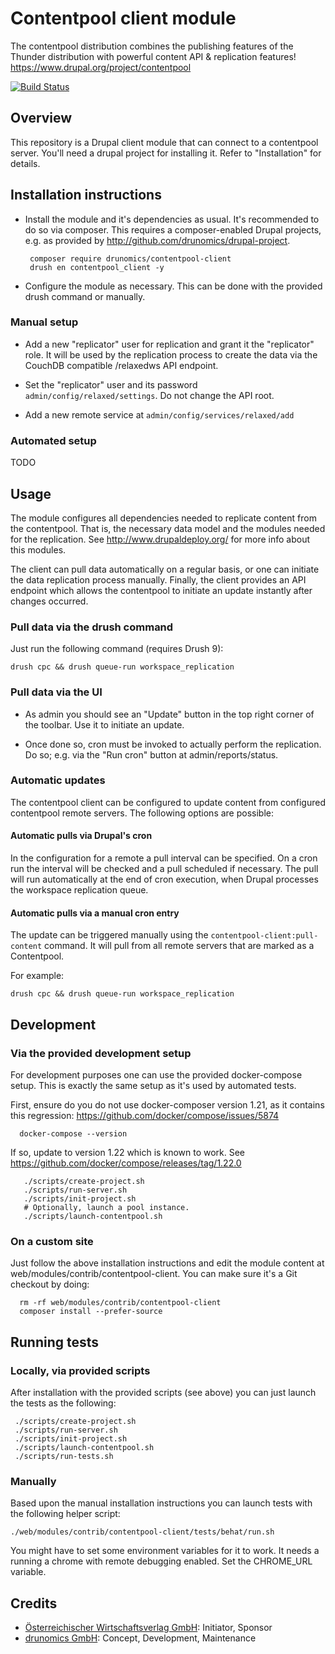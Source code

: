 # Contentpool client module

 The contentpool distribution combines the publishing features of the Thunder
 distribution with powerful content API & replication features! 
 https://www.drupal.org/project/contentpool 


 [![Build Status](https://travis-ci.org/drunomics/contentpool-client.svg?branch=8.x-1.x)](https://travis-ci.org/drunomics/contentpool-client)


## Overview

This repository is a Drupal client module that can connect to a contentpool
server. You'll need a drupal project for installing it. Refer to "Installation"
for details.

## Installation instructions

*  Install the module and it's dependencies as usual. It's recommended to do
   so via composer. This requires a composer-enabled Drupal projects, e.g. as
   provided by http://github.com/drunomics/drupal-project.

        composer require drunomics/contentpool-client
        drush en contentpool_client -y

* Configure the module as necessary. This can be done with the provided drush
  command or manually.

### Manual setup

* Add a new "replicator" user for replication and grant it the "replicator"
  role. It will be used by the replication process to create the data via the
  CouchDB compatible /relaxedws API endpoint.

* Set the "replicator" user and its password `admin/config/relaxed/settings`.
  Do not change the API root.

* Add a new remote service at `admin/config/services/relaxed/add`

### Automated setup

 TODO

## Usage

The module configures all dependencies needed to replicate content from the
contentpool. That is, the necessary data model and the modules needed for the
replication. See http://www.drupaldeploy.org/ for more info about this modules.

The client can pull data automatically on a regular basis, or one can initiate
the data replication process manually. Finally, the client provides an API
endpoint which allows the contentpool to initiate an update instantly after
changes occurred.

### Pull data via the drush command

Just run the following command (requires Drush 9):

    drush cpc && drush queue-run workspace_replication

### Pull data via the UI

 * As admin you should see an "Update" button in the top right corner of the
   toolbar. Use it to initiate an update.

 * Once done so, cron must be invoked to actually perform the replication. Do
   so; e.g. via the "Run cron" button at admin/reports/status.


### Automatic updates

The contentpool client can be configured to update content from configured
contentpool remote servers. The following options are possible:

#### Automatic pulls via Drupal's cron

In the configuration for a remote a pull interval can be specified. On a cron
run the interval will be checked and a pull scheduled if necessary. The pull
will run automatically at the end of cron execution, when Drupal processes
the workspace replication queue.

#### Automatic pulls via a manual cron entry

The update can be triggered manually using the ```contentpool-client:pull-content```
command. It will pull from all remote servers that are marked as a Contentpool.

For example:

    drush cpc && drush queue-run workspace_replication


## Development

### Via the provided development setup

  For development purposes one can use the provided docker-compose setup. This
  is exactly the same setup as it's used by automated tests.

  First, ensure do you do not use docker-composer version 1.21, as it contains
  this regression: https://github.com/docker/compose/issues/5874

      docker-compose --version

  If so, update to version 1.22 which is known to work. See
  https://github.com/docker/compose/releases/tag/1.22.0
  
       ./scripts/create-project.sh
       ./scripts/run-server.sh
       ./scripts/init-project.sh
       # Optionally, launch a pool instance.
       ./scripts/launch-contentpool.sh
  
### On a custom site

  Just follow the above installation instructions and edit the module
  content at web/modules/contrib/contentpool-client. You can make sure it's a Git
  checkout by doing:
      
      rm -rf web/modules/contrib/contentpool-client
      composer install --prefer-source

## Running tests

### Locally, via provided scripts
  
 After installation with the provided scripts (see above) you can just launch
 the tests as the following:
 
     ./scripts/create-project.sh
     ./scripts/run-server.sh
     ./scripts/init-project.sh
     ./scripts/launch-contentpool.sh
     ./scripts/run-tests.sh

### Manually

Based upon the manual installation instructions you can launch tests with the
following helper script:

    ./web/modules/contrib/contentpool-client/tests/behat/run.sh

You might have to set some environment variables for it to work. It needs a
running a chrome with remote debugging enabled. Set the CHROME_URL variable.

## Credits

 - [Österreichischer Wirtschaftsverlag GmbH](https://www.drupal.org/%C3%B6sterreichischer-wirtschaftsverlag-gmbh): Initiator, Sponsor
 - [drunomics GmbH](https://www.drupal.org/drunomics): Concept, Development, Maintenance
